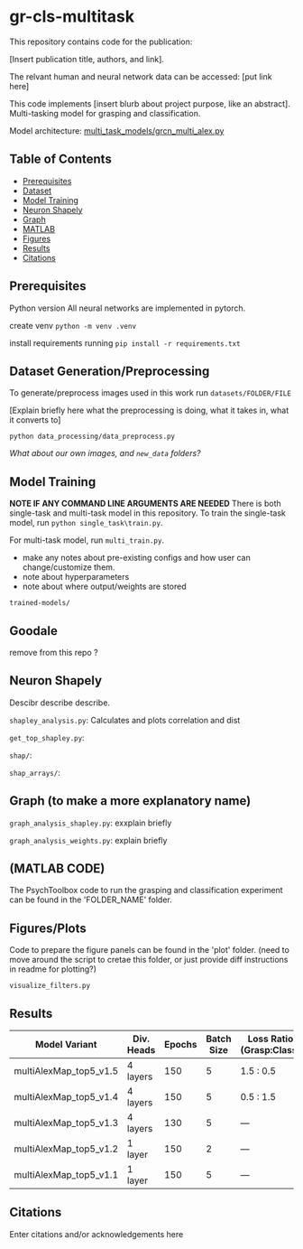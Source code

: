 # gr-cls-multitask

This repository contains code for the publication: 

[Insert publication title, authors, and link].

The relvant human and neural network data can be accessed: [put link here]

This code implements [insert blurb about project purpose, like an abstract]. Multi-tasking model for grasping and classification.

Model architecture: [multi_task_models/grcn_multi_alex.py](multi_task_models/grcn_multi_alex.py) 

## Table of Contents
* [Prerequisites](#prerequisites)
* [Dataset](#dataset-generationpreprocessing)
* [Model Training](#model-training)
* [Neuron Shapely](#neuron-shapley)
* [Graph](#graph-to-make-a-more-explanatory-name)
* [MATLAB](#matlab-code)
* [Figures](#figuresplots)
* [Results](#results)
* [Citations](#citations)



## Prerequisites
Python version
All neural networks are implemented in pytorch.

create venv ```python -m venv .venv```

install requirements running ```pip install -r requirements.txt```

## Dataset Generation/Preprocessing

To generate/preprocess images used in this work run `datasets/FOLDER/FILE`

[Explain briefly here what the preprocessing is doing, what it takes in, what it converts to]

```python data_processing/data_preprocess.py```

*What about our own images, and `new_data` folders?*

## Model Training

**NOTE IF ANY COMMAND LINE ARGUMENTS ARE NEEDED**
There is both single-task and multi-task model in this repository. To train the single-task model, run `python single_task\train.py`. 

For multi-task model, run `multi_train.py`. 

* make any notes about pre-existing configs and how user can change/customize them.
* note about hyperparameters
* note about where output/weights are stored

`trained-models/`

## Goodale
remove from this repo ?

## Neuron Shapely
Descibr describe describe.

`shapley_analysis.py`: Calculates and plots correlation and dist

`get_top_shapley.py`:

`shap/`:

`shap_arrays/`:

## Graph (to make a more explanatory name)

`graph_analysis_shapley.py`: exxplain briefly

`graph_analysis_weights.py`: explain briefly


## (MATLAB CODE)
The PsychToolbox code to run the grasping and classification experiment can be found in
the 'FOLDER_NAME' folder.

## Figures/Plots
Code to prepare the figure panels can be found in the 'plot' folder. (need to move around the script to cretae this folder, or just provide diff instructions in readme for plotting?)

`visualize_filters.py`

## Results

| Model Variant              | Div. Heads | Epochs | Batch Size | Loss Ratio (Grasp:Class) | Grasp Acc (Train/Test) | Class Acc (Train/Test) |
|---------------------------|------------|--------|------------|---------------------------|------------------------|------------------------|
| multiAlexMap_top5_v1.5    | 4 layers   | 150    | 5          | 1.5 : 0.5                 | 83.65 / 81.5           | 99.02 / 85.0           |
| multiAlexMap_top5_v1.4    | 4 layers   | 150    | 5          | 0.5 : 1.5                 | 77.9 / 75.5            | 97.98 / 84.5           |
| multiAlexMap_top5_v1.3    | 4 layers   | 130    | 5          | —                         | 79.95 / 79.5           | 98.17 / 82.75          |
| multiAlexMap_top5_v1.2    | 1 layer    | 150    | 2          | —                         | 72.4 / 67.0            | 98.53 / 89.25          |
| multiAlexMap_top5_v1.1    | 1 layer    | 150    | 5          | —                         | 72.22 / 75.75          | 98.5 / 82.75           |


## Citations
Enter citations and/or acknowledgements here